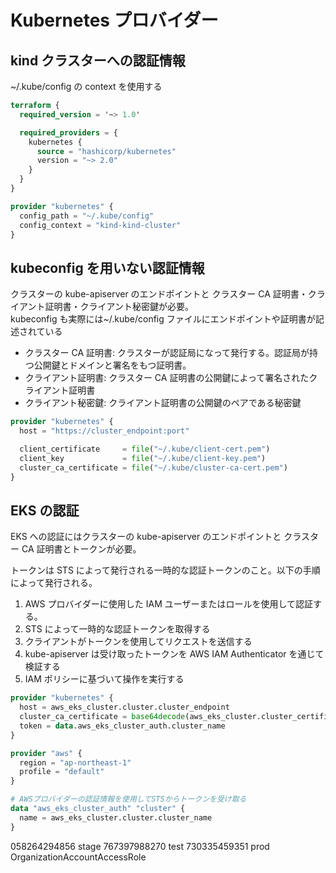 # Kubernetes プロバイダー

## kind クラスターへの認証情報

~/.kube/config の context を使用する

```main.tf
terraform {
  required_version = '~> 1.0'

  required_providers = {
    kubernetes {
      source = "hashicorp/kubernetes"
      version = "~> 2.0"
    }
  }
}

provider "kubernetes" {
  config_path = "~/.kube/config"
  config_context = "kind-kind-cluster"
}
```

## kubeconfig を用いない認証情報

クラスターの kube-apiserver のエンドポイントと クラスター CA 証明書・クライアント証明書・クライアント秘密鍵が必要。  
kubeconfig も実際には~/.kube/config ファイルにエンドポイントや証明書が記述されている

- クラスター CA 証明書: クラスターが認証局になって発行する。認証局が持つ公開鍵とドメインと署名をもつ証明書。
- クライアント証明書: クラスター CA 証明書の公開鍵によって署名されたクライアント証明書
- クライアント秘密鍵: クライアント証明書の公開鍵のペアである秘密鍵

```main.tf
provider "kubernetes" {
  host = "https://cluster_endpoint:port"

  client_certificate     = file("~/.kube/client-cert.pem")
  client_key             = file("~/.kube/client-key.pem")
  cluster_ca_certificate = file("~/.kube/cluster-ca-cert.pem")
}
```

## EKS の認証

EKS への認証にはクラスターの kube-apiserver のエンドポイントと クラスター CA 証明書とトークンが必要。

トークンは STS によって発行される一時的な認証トークンのこと。以下の手順によって発行される。

1. AWS プロバイダーに使用した IAM ユーザーまたはロールを使用して認証する。
2. STS によって一時的な認証トークンを取得する
3. クライアントがトークンを使用してリクエストを送信する
4. kube-apiserver は受け取ったトークンを AWS IAM Authenticator を通じて検証する
5. IAM ポリシーに基づいて操作を実行する

```main.tf
provider "kubernetes" {
  host = aws_eks_cluster.cluster.cluster_endpoint
  cluster_ca_certificate = base64decode(aws_eks_cluster.cluster_certificate_authority[0].data)
  token = data.aws_eks_cluster_auth.cluster_name
}

provider "aws" {
  region = "ap-northeast-1"
  profile = "default"
}

# AWSプロバイダーの認証情報を使用してSTSからトークンを受け取る
data "aws_eks_cluster_auth" "cluster" {
  name = aws_eks_cluster.cluster.cluster_name
}
```

058264294856 stage
767397988270 test
730335459351 prod
OrganizationAccountAccessRole
